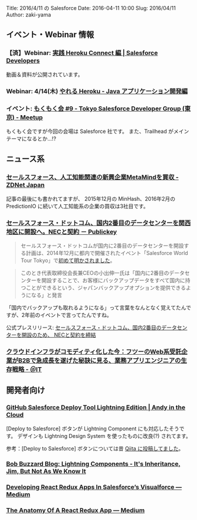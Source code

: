 Title: 2016/4/11 の Salesforce
Date: 2016-04-11 10:00
Slug: 2016/04/11
Author: zaki-yama

## イベント・Webinar 情報

### 【済】Webinar: [実践 Heroku Connect 編 | Salesforce Developers](https://developer.salesforce.com/events/webinars/heroku_connect)

動画＆資料が公開されています。

### Webinar: 4/14(木) [やれる Heroku - Java アプリケーション開発編](https://developer.salesforce.com/events/webinars/herokujava_0414)

### イベント: [もくもく会 #9 - Tokyo Salesforce Developer Group (東京) - Meetup](http://www.meetup.com/ja-JP/Tokyo-Salesforce-Developer-Group/events/229981986/)

もくもく会ですが今回の会場は Salesforce 社です。
また、Trailhead がメインテーマになるとか...!?

## ニュース系

### [セールスフォース、人工知能関連の新興企業MetaMindを買収 - ZDNet Japan](http://japan.zdnet.com/article/35080670/)

記事の最後にも書かれてますが、 2015年12月の MinHash、2016年2月の PredictionIO に続いて人工知能系の企業の買収は3社目です。

### [セールスフォース・ドットコム、国内2番目のデータセンターを関西地区に開設へ。NECと契約 － Publickey](http://www.publickey1.jp/blog/16/2nec.html)

> セールスフォース・ドットコムが国内に2番目のデータセンターを開設する計画は、2014年12月に都内で開催されたイベント「Salesforce World Tour Tokyo」で[初めて明かされました](http://www.publickey1.jp/blog/14/2_8.html)。

> このとき代表取締役会長兼CEOの小出伸一氏は「国内に2番目のデータセンターを開設することで、お客様にバックアップデータをすべて国内に持つことができるという、ジャパンバックアップオプションを提供できるようになる」と発言

「国内でバックアップも取れるようになる」って言葉をなんとなく覚えてたんですが、2年前のイベントで言ってたんですね。

公式プレスリリース: [セールスフォース・ドットコム、国内2番目のデータセンターを開設のため、 NECと契約を締結](http://www.salesforce.com/jp/company/news-press/press-releases/2016/04/160405.jsp)

### [クラウドインフラがコモディティ化した今：フツーのWeb系受託企業がB2Bで急成長を遂げた秘訣に見る、業務アプリエンジニアの生存戦略 - ＠IT](http://www.atmarkit.co.jp/ait/articles/1603/31/news005.html)

## 開発者向け

### [GitHub Salesforce Deploy Tool Lightning Edition | Andy in the Cloud](https://andyinthecloud.com/2016/04/02/github-salesforce-deploy-lightning-edition/)

[Deploy to Salesforce] ボタンが Lightning Component にも対応したそうです。
デザインも Lightning Design System を使ったものに改良(?) されてます。

参考：[Deploy to Salesforce] ボタンについては昔 [Qiita に投稿してました](http://qiita.com/zaki-yama/items/88906ae9d42b31a56354)。

### [Bob Buzzard Blog: Lightning Components - It's Inheritance, Jim, But Not As We Know It](http://bobbuzzard.blogspot.jp/2016/03/lightning-components-it-inheritance-jim.html)

### [Developing React Redux Apps In Salesforce’s Visualforce — Medium](https://medium.com/@rajaraodv/developing-react-redux-apps-in-salesforce-s-visualforce-3ad7be560d1c#.atwch4iu8)

### [The Anatomy Of A React Redux App — Medium](https://medium.com/@rajaraodv/the-anatomy-of-a-react-redux-app-759282368c5a#.3gweebq74)
